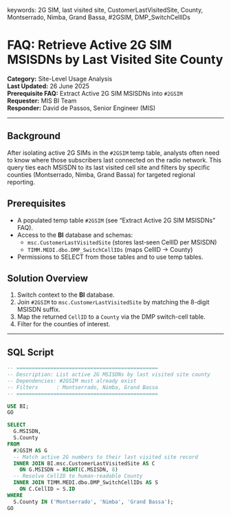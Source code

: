 keywords: 2G SIM, last visited site, CustomerLastVisitedSite, County, Montserrado, Nimba, Grand Bassa, #2GSIM, DMP_SwitchCellIDs

# FAQ: Retrieve Active 2G SIM MSISDNs by Last Visited Site County

**Category:** Site-Level Usage Analysis  
**Last Updated:** 26 June 2025  
**Prerequisite FAQ:** Extract Active 2G SIM MSISDNs into `#2GSIM`  
**Requester:** MIS BI Team  
**Responder:** David de Passos, Senior Engineer (MIS)

---

## Background  
After isolating active 2G SIMs in the `#2GSIM` temp table, analysts often need to know where those subscribers last connected on the radio network. This query ties each MSISDN to its last visited cell site and filters by specific counties (Montserrado, Nimba, Grand Bassa) for targeted regional reporting.

## Prerequisites  
- A populated temp table `#2GSIM` (see “Extract Active 2G SIM MSISDNs” FAQ).  
- Access to the **BI** database and schemas:  
  - `msc.CustomerLastVisitedSite` (stores last‐seen CellID per MSISDN)  
  - `TIMM.MEDI.dbo.DMP_SwitchCellIDs` (maps CellID → County)  
- Permissions to SELECT from those tables and to use temp tables.

## Solution Overview  
1. Switch context to the **BI** database.  
2. Join `#2GSIM` to `msc.CustomerLastVisitedSite` by matching the 8-digit MSISDN suffix.  
3. Map the returned `CellID` to a `County` via the DMP switch-cell table.  
4. Filter for the counties of interest.  

---

## SQL Script

```sql
-- ==============================================
-- Description: List active 2G MSISDNs by last visited site county
-- Dependencies: #2GSIM must already exist
-- Filters      : Montserrado, Nimba, Grand Bassa
-- ==============================================

USE BI;
GO

SELECT
  G.MSISDN,
  S.County
FROM
  #2GSIM AS G
  -- Match active 2G numbers to their last visited site record
  INNER JOIN BI.msc.CustomerLastVisitedSite AS C
    ON G.MSISDN = RIGHT(C.MSISDN, 8)
  -- Resolve CellID to human‐readable County
  INNER JOIN TIMM.MEDI.dbo.DMP_SwitchCellIDs AS S
    ON C.CellID = S.ID
WHERE
  S.County IN ('Montserrado', 'Nimba', 'Grand Bassa');
GO
